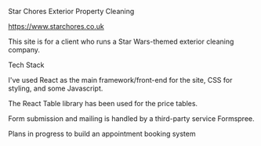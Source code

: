 Star Chores
Exterior Property Cleaning

https://www.starchores.co.uk

This site is for a client who runs a Star Wars-themed exterior cleaning company.

Tech Stack

I've used React as the main framework/front-end for the site, CSS for styling, and some Javascript.

The React Table library has been used for the price tables.

Form submission and mailing is handled by a third-party service Formspree.

Plans in progress to build an appointment booking system 

